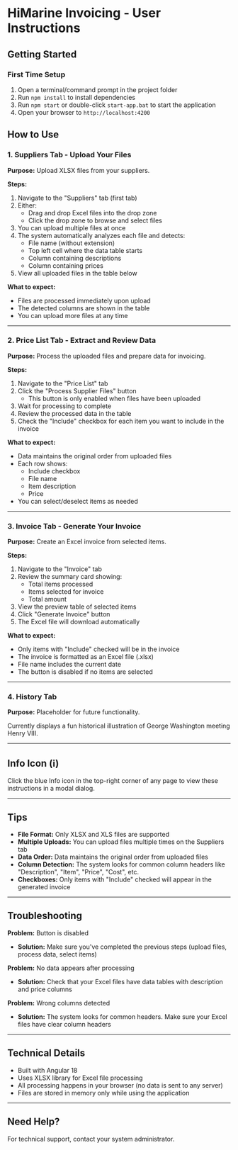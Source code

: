 # HiMarine Invoicing - User Instructions

## Getting Started

### First Time Setup
1. Open a terminal/command prompt in the project folder
2. Run `npm install` to install dependencies
3. Run `npm start` or double-click `start-app.bat` to start the application
4. Open your browser to `http://localhost:4200`

## How to Use

### 1. Suppliers Tab - Upload Your Files

**Purpose:** Upload XLSX files from your suppliers.

**Steps:**
1. Navigate to the "Suppliers" tab (first tab)
2. Either:
   - Drag and drop Excel files into the drop zone
   - Click the drop zone to browse and select files
3. You can upload multiple files at once
4. The system automatically analyzes each file and detects:
   - File name (without extension)
   - Top left cell where the data table starts
   - Column containing descriptions
   - Column containing prices
5. View all uploaded files in the table below

**What to expect:**
- Files are processed immediately upon upload
- The detected columns are shown in the table
- You can upload more files at any time

---

### 2. Price List Tab - Extract and Review Data

**Purpose:** Process the uploaded files and prepare data for invoicing.

**Steps:**
1. Navigate to the "Price List" tab
2. Click the "Process Supplier Files" button
   - This button is only enabled when files have been uploaded
3. Wait for processing to complete
4. Review the processed data in the table
5. Check the "Include" checkbox for each item you want to include in the invoice

**What to expect:**
- Data maintains the original order from uploaded files
- Each row shows:
  - Include checkbox
  - File name
  - Item description
  - Price
- You can select/deselect items as needed

---

### 3. Invoice Tab - Generate Your Invoice

**Purpose:** Create an Excel invoice from selected items.

**Steps:**
1. Navigate to the "Invoice" tab
2. Review the summary card showing:
   - Total items processed
   - Items selected for invoice
   - Total amount
3. View the preview table of selected items
4. Click "Generate Invoice" button
5. The Excel file will download automatically

**What to expect:**
- Only items with "Include" checked will be in the invoice
- The invoice is formatted as an Excel file (.xlsx)
- File name includes the current date
- The button is disabled if no items are selected

---

### 4. History Tab

**Purpose:** Placeholder for future functionality.

Currently displays a fun historical illustration of George Washington meeting Henry VIII.

---

## Info Icon (ℹ️)

Click the blue Info icon in the top-right corner of any page to view these instructions in a modal dialog.

---

## Tips

- **File Format:** Only XLSX and XLS files are supported
- **Multiple Uploads:** You can upload files multiple times on the Suppliers tab
- **Data Order:** Data maintains the original order from uploaded files
- **Column Detection:** The system looks for common column headers like "Description", "Item", "Price", "Cost", etc.
- **Checkboxes:** Only items with "Include" checked will appear in the generated invoice

---

## Troubleshooting

**Problem:** Button is disabled
- **Solution:** Make sure you've completed the previous steps (upload files, process data, select items)

**Problem:** No data appears after processing
- **Solution:** Check that your Excel files have data tables with description and price columns

**Problem:** Wrong columns detected
- **Solution:** The system looks for common headers. Make sure your Excel files have clear column headers

---

## Technical Details

- Built with Angular 18
- Uses XLSX library for Excel file processing
- All processing happens in your browser (no data is sent to any server)
- Files are stored in memory only while using the application

---

## Need Help?

For technical support, contact your system administrator.

